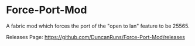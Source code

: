 # Force-Port-Mod
A fabric mod which forces the port of the "open to lan" feature to be 25565.

Releases Page: https://github.com/DuncanRuns/Force-Port-Mod/releases
